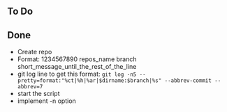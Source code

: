 ## To Do


## Done

- Create repo
- Format: 1234567890 repos_name branch short_message_until_the_rest_of_the_line
- git log line to get this format: `git log -n5 --pretty=format:"%ct|%h|%ar|$dirname:$branch|%s" --abbrev-commit --abbrev=7`
- start the script
- implement -n <N> option
